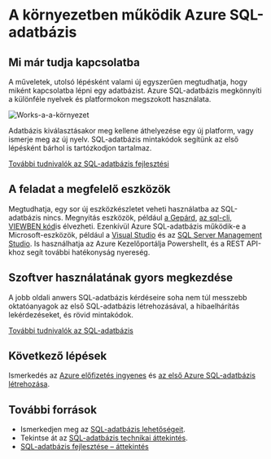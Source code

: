 <properties
   pageTitle="A környezetben működik Azure SQL-adatbázis"
   description="Ismerje meg, hogyan SQL-adatbázis segít, titkosítja és védi"
   keywords=""
   services="sql-database"
   documentationCenter=""
   authors="CarlRabeler"
   manager="jhubbard"
   editor=""/>

<tags
   ms.service="sql-database"
   ms.devlang="NA"
   ms.topic="article"
   ms.tgt_pltfrm="NA"
   ms.workload="data-management"
   ms.date="10/13/2016"
   ms.author="carlrab"/>

# <a name="azure-sql-database-works-in-your-environment"></a>A környezetben működik Azure SQL-adatbázis

## <a name="connect-with-what-you-already-know"></a>Mi már tudja kapcsolatba

A műveletek, utolsó lépésként valami új egyszerűen megtudhatja, hogy miként kapcsolatba lépni egy adatbázist. Azure SQL-adatbázis megkönnyíti a különféle nyelvek és platformokon megszokott használata.

![Works-a-a-környezet](./media/sql-database-works-in-your-environment/sql-database-works-in-your-environment.png)

Adatbázis kiválasztásakor meg kellene áthelyezése egy új platform, vagy ismerje meg az új nyelv. SQL-adatbázis mintakódok segítünk az első lépésként bárhol is tartózkodjon tartalmaz.  

[További tudnivalók az SQL-adatbázis fejlesztési](sql-database-develop-overview.md) 

## <a name="the-right-tools-for-the-job"></a>A feladat a megfelelő eszközök

Megtudhatja, egy sor új eszközkészletet veheti használatba az SQL-adatbázis nincs. Megnyitás eszközök, például [a Gepárd](https://github.com/wunderlist/cheetah), [az sql-cli](https://www.npmjs.com/package/sql-cli), [VIEWBEN kód](https://code.visualstudio.com/)is élvezheti. Ezenkívül Azure SQL-adatbázis működik-e a Microsoft-eszközök, például a [Visual Studio](https://www.visualstudio.com/visual-studio-homepage-vs.aspx) és az [SQL Server Management Studio](https://msdn.microsoft.com/library/ms174173.aspx).  Is használhatja az Azure Kezelőportálja Powershellt, és a REST API-khoz segít további hatékonyság nyereség.

## <a name="get-started-quickly"></a>Szoftver használatának gyors megkezdése

A jobb oldali anwers SQL-adatbázis kérdéseire soha nem túl messzebb oktatóanyagok az első SQL-adatbázis létrehozásával, a hibaelhárítás lekérdezéseket, és rövid mintakódok.

[További tudnivalók az SQL-adatbázis](sql-database-technical-overview.md)

## <a name="next-steps"></a>Következő lépések

Ismerkedés az [Azure előfizetés ingyenes](https://azure.microsoft.com/get-started/) és [az első Azure SQL-adatbázis létrehozása](sql-database-get-started.md).

## <a name="additional-resources"></a>További források

* Ismerkedjen meg az [SQL-adatbázis lehetőségeit](https://azure.microsoft.com/services/sql-database/).
* Tekintse át az [SQL-adatbázis technikai áttekintés](sql-database-technical-overview.md).
* [SQL-adatbázis fejlesztése – áttekintés](sql-database-develop-overview.md)
